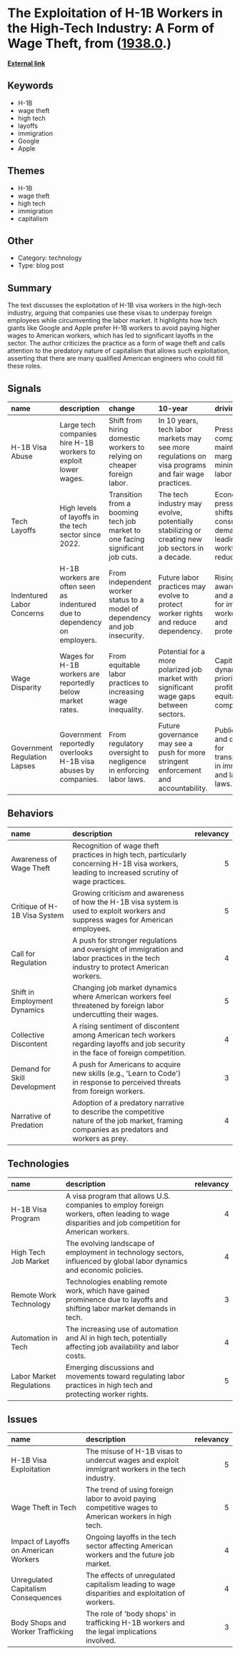 # __The Exploitation of H-1B Workers in the High-Tech Industry: A Form of Wage Theft__, from ([1938.0](https://kghosh.substack.com/p/1938.0).)

__[External link](https://neuburger.substack.com/p/the-truth-about-h-1b-visas)__



## Keywords

* H-1B
* wage theft
* high tech
* layoffs
* immigration
* Google
* Apple

## Themes

* H-1B
* wage theft
* high tech
* immigration
* capitalism

## Other

* Category: technology
* Type: blog post

## Summary

The text discusses the exploitation of H-1B visa workers in the high-tech industry, arguing that companies use these visas to underpay foreign employees while circumventing the labor market. It highlights how tech giants like Google and Apple prefer H-1B workers to avoid paying higher wages to American workers, which has led to significant layoffs in the sector. The author criticizes the practice as a form of wage theft and calls attention to the predatory nature of capitalism that allows such exploitation, asserting that there are many qualified American engineers who could fill these roles.

## Signals

| name                         | description                                                               | change                                                                        | 10-year                                                                                            | driving-force                                                                     |   relevancy |
|:-----------------------------|:--------------------------------------------------------------------------|:------------------------------------------------------------------------------|:---------------------------------------------------------------------------------------------------|:----------------------------------------------------------------------------------|------------:|
| H-1B Visa Abuse              | Large tech companies hire H-1B workers to exploit lower wages.            | Shift from hiring domestic workers to relying on cheaper foreign labor.       | In 10 years, tech labor markets may see more regulations on visa programs and fair wage practices. | Pressure for companies to maintain profit margins while minimizing labor costs.   |           4 |
| Tech Layoffs                 | High levels of layoffs in the tech sector since 2022.                     | Transition from a booming tech job market to one facing significant job cuts. | The tech industry may evolve, potentially stabilizing or creating new job sectors in a decade.     | Economic pressures and shifts in consumer demand leading to workforce reductions. |           5 |
| Indentured Labor Concerns    | H-1B workers are often seen as indentured due to dependency on employers. | From independent worker status to a model of dependency and job insecurity.   | Future labor practices may evolve to protect worker rights and reduce dependency.                  | Rising awareness and advocacy for immigrant worker rights and protections.        |           5 |
| Wage Disparity               | Wages for H-1B workers are reportedly below market rates.                 | From equitable labor practices to increasing wage inequality.                 | Potential for a more polarized job market with significant wage gaps between sectors.              | Capitalist dynamics prioritizing profit over equitable compensation.              |           4 |
| Government Regulation Lapses | Government reportedly overlooks H-1B visa abuses by companies.            | From regulatory oversight to negligence in enforcing labor laws.              | Future governance may see a push for more stringent enforcement and accountability.                | Public outcry and demand for transparency in immigration and labor laws.          |           4 |

## Behaviors

| name                         | description                                                                                                                                   |   relevancy |
|:-----------------------------|:----------------------------------------------------------------------------------------------------------------------------------------------|------------:|
| Awareness of Wage Theft      | Recognition of wage theft practices in high tech, particularly concerning H-1B visa workers, leading to increased scrutiny of wage practices. |           5 |
| Critique of H-1B Visa System | Growing criticism and awareness of how the H-1B visa system is used to exploit workers and suppress wages for American employees.             |           5 |
| Call for Regulation          | A push for stronger regulations and oversight of immigration and labor practices in the tech industry to protect American workers.            |           4 |
| Shift in Employment Dynamics | Changing job market dynamics where American workers feel threatened by foreign labor undercutting their wages.                                |           5 |
| Collective Discontent        | A rising sentiment of discontent among American tech workers regarding layoffs and job security in the face of foreign competition.           |           4 |
| Demand for Skill Development | A push for Americans to acquire new skills (e.g., 'Learn to Code') in response to perceived threats from foreign workers.                     |           3 |
| Narrative of Predation       | Adoption of a predatory narrative to describe the competitive nature of the job market, framing companies as predators and workers as prey.   |           4 |

## Technologies

| name                     | description                                                                                                                                      |   relevancy |
|:-------------------------|:-------------------------------------------------------------------------------------------------------------------------------------------------|------------:|
| H-1B Visa Program        | A visa program that allows U.S. companies to employ foreign workers, often leading to wage disparities and job competition for American workers. |           4 |
| High Tech Job Market     | The evolving landscape of employment in technology sectors, influenced by global labor dynamics and economic policies.                           |           4 |
| Remote Work Technology   | Technologies enabling remote work, which have gained prominence due to layoffs and shifting labor market demands in tech.                        |           3 |
| Automation in Tech       | The increasing use of automation and AI in high tech, potentially affecting job availability and labor costs.                                    |           4 |
| Labor Market Regulations | Emerging discussions and movements toward regulating labor practices in high tech and protecting worker rights.                                  |           5 |

## Issues

| name                                  | description                                                                                          |   relevancy |
|:--------------------------------------|:-----------------------------------------------------------------------------------------------------|------------:|
| H-1B Visa Exploitation                | The misuse of H-1B visas to undercut wages and exploit immigrant workers in the tech industry.       |           5 |
| Wage Theft in Tech                    | The trend of using foreign labor to avoid paying competitive wages to American workers in high tech. |           5 |
| Impact of Layoffs on American Workers | Ongoing layoffs in the tech sector affecting American workers and the future job market.             |           4 |
| Unregulated Capitalism Consequences   | The effects of unregulated capitalism leading to wage disparities and exploitation of workers.       |           4 |
| Body Shops and Worker Trafficking     | The role of 'body shops' in trafficking H-1B workers and the legal implications involved.            |           3 |